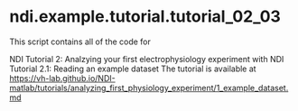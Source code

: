 # ndi.example.tutorial.tutorial_02_03

  This script contains all of the code for
 
  NDI Tutorial 2: Analzying your first electrophysiology experiment with NDI
     Tutorial 2.1: Reading an example dataset
  The tutorial is available at 
      https://vh-lab.github.io/NDI-matlab/tutorials/analyzing_first_physiology_experiment/1_example_dataset.md

